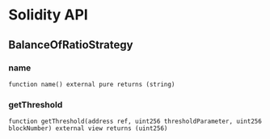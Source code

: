 # Solidity API

## BalanceOfRatioStrategy

### name

```solidity
function name() external pure returns (string)
```

### getThreshold

```solidity
function getThreshold(address ref, uint256 thresholdParameter, uint256 blockNumber) external view returns (uint256)
```

